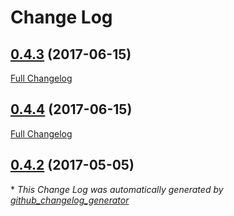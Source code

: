 # Change Log

## [0.4.3](https://github.com/blast-project/Blast/tree/0.4.3) (2017-06-15)
[Full Changelog](https://github.com/blast-project/Blast/compare/0.4.4...0.4.3)

## [0.4.4](https://github.com/blast-project/Blast/tree/0.4.4) (2017-06-15)
[Full Changelog](https://github.com/blast-project/Blast/compare/0.4.2...0.4.4)

## [0.4.2](https://github.com/blast-project/Blast/tree/0.4.2) (2017-05-05)


\* *This Change Log was automatically generated by [github_changelog_generator](https://github.com/skywinder/Github-Changelog-Generator)*